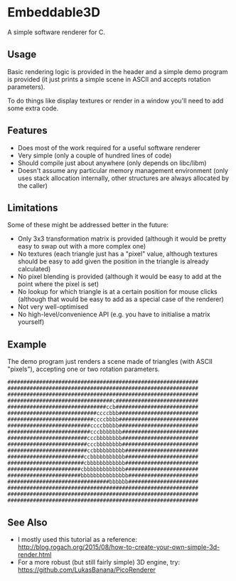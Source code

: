 # Embeddable3D
A simple software renderer for C.

## Usage

Basic rendering logic is provided in the header and a simple demo program is provided (it just prints a simple scene in ASCII and accepts rotation parameters).

To do things like display textures or render in a window you'll need to add some extra code.

## Features

* Does most of the work required for a useful software renderer
* Very simple (only a couple of hundred lines of code)
* Should compile just about anywhere (only depends on libc/libm)
* Doesn't assume any particular memory management environment (only uses stack allocation internally, other structures are always allocated by the caller)

## Limitations

Some of these might be addressed better in the future:

* Only 3x3 transformation matrix is provided (although it would be pretty easy to swap out with a more complex one)
* No textures (each triangle just has a "pixel" value, although textures should be easy to add given the position in the triangle is already calculated)
* No pixel blending is provided (although it would be easy to add at the point where the pixel is set)
* No lookup for which triangle is at a certain position for mouse clicks (although that would be easy to add as a special case of the renderer)
* Not very well-optimised
* No high-level/convenience API (e.g. you have to initialise a matrix yourself)

## Example

The demo program just renders a scene made of triangles (with ASCII "pixels"), accepting one or two rotation parameters.

    ############################################################
    ############################################################
    ############################################################
    #################################c##########################
    ###############################ccb##########################
    ############################ccccbbb#########################
    ###########################ccccbbbb#########################
    ##########################ccccbbbbb#########################
    ##########################cccbbbbbbb########################
    #########################cccbbbbbbbb########################
    #########################cccbbbbbbbb########################
    #########################ccbbbbbbbbbb#######################
    ########################ccbbbbbbbbbbb#######################
    ########################cbbbbbbbbbbbb#######################
    #######################cbbbbbbbbbbbbb#######################
    #######################bbbbbbbbbbbbbbb######################
    ################################bbbbbb######################
    ############################################################
    ############################################################
    ############################################################

## See Also

* I mostly used this tutorial as a reference: http://blog.rogach.org/2015/08/how-to-create-your-own-simple-3d-render.html
* For a more robust (but still fairly simple) 3D engine, try: https://github.com/LukasBanana/PicoRenderer

